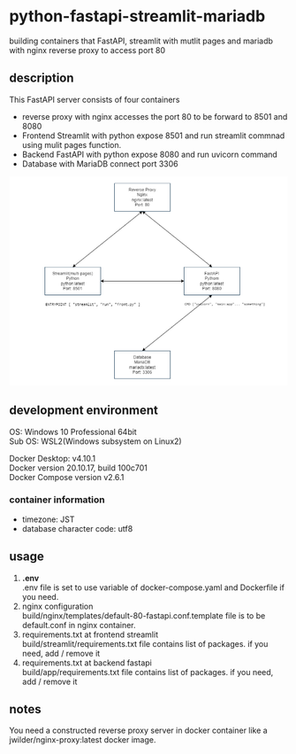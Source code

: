 # python-fastapi-streamlit-mariadb
building containers that FastAPI, streamlit with mutlit pages and mariadb with nginx reverse proxy to access port 80

## description
This FastAPI server consists of four containers
- reverse proxy with nginx accesses the port 80 to be forward to 8501 and 8080
- Frontend Streamlit with python expose 8501 and run streamlit commnad using mulit pages function.
- Backend FastAPI with python expose 8080 and run uvicorn command
- Database with MariaDB connect port 3306

![architecture](https://raw.githubusercontent.com/kzgitdev/python-fastapi-streamlit-mariadb/main/architecture.png)

## development environment
OS: Windows 10 Professional 64bit  
Sub OS: WSL2(Windows subsystem on Linux2)  

Docker Desktop: v4.10.1  
Docker version 20.10.17, build 100c701  
Docker Compose version v2.6.1  

### container information
- timezone: JST
- database character code: utf8

## usage
1. **.env**  
.env file is set to use variable of docker-compose.yaml and Dockerfile if you need.
2. nginx configuration  
build/nginx/templates/default-80-fastapi.conf.template file is to be default.conf in nginx container. 
3. requirements.txt at frontend streamlit  
build/streamlit/requirements.txt file contains list of packages. if you need, add / remove it
4. requirements.txt at backend fastapi  
build/app/requirements.txt file contains list of packages. if you need, add / remove it

## notes
You need a constructed reverse proxy server in docker container like a jwilder/nginx-proxy:latest docker image.
